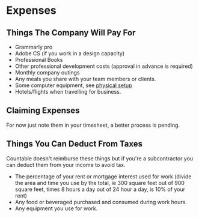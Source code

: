 # Expenses

## Things The Company Will Pay For
  * Grammarly pro
  * Adobe CS (if you work in a design capacity)
  * Professional Books
  * Other professional development costs (approval in advance is required)
  * Monthly company outings
  * Any meals you share with your team members or clients.
  * Some computer equipment, see [physical setup](./PHYSICAL_SETUP.md)
  * Hotels/flights when travelling for business.

## Claiming Expenses

For now just note them in your timesheet, a better process is pending.

## Things You Can Deduct From Taxes
Countable doesn't reimburse these things but if you're a subcontractor you can deduct them from your income to avoid tax.

  * The percentage of your rent or mortgage interest used for work (divide the area and time you use by the total, ie 300 square feet out of 900 square feet, times 8 hours a day out of 24 hour a day, is 10% of your rent)
  * Any food or beveraged purchased and consumed during work hours.
  * Any equipment you use for work.
